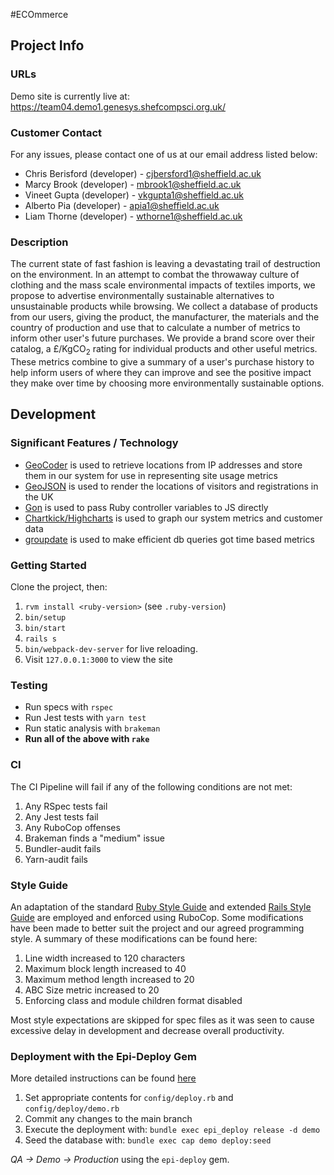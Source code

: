 #ECOmmerce

## Project Info

### URLs
Demo site is currently live at:
https://team04.demo1.genesys.shefcompsci.org.uk/

### Customer Contact
For any issues, please contact one of us at our email address listed below:

* Chris Berisford (developer) - cjbersford1@sheffield.ac.uk
* Marcy Brook (developer) - mbrook1@sheffield.ac.uk
* Vineet Gupta (developer) - vkgupta1@sheffield.ac.uk
* Alberto Pia (developer) - apia1@sheffield.ac.uk
* Liam Thorne (developer) - wthorne1@sheffield.ac.uk

### Description
The current state of fast fashion is leaving a devastating trail of destruction on the environment. In an attempt to combat the throwaway culture of clothing and the mass scale environmental impacts of textiles imports, we propose to advertise environmentally sustainable alternatives to unsustainable products while browsing. We collect a database of products from our users, giving the product, the manufacturer, the materials and the country of production and use that to calculate a number of metrics to inform other user's future purchases. We provide a brand score over their catalog, a £/KgCO<sub>2</sub> rating for individual products and other useful metrics. These metrics combine to give a summary of a user's purchase history to help inform users of where they can improve and see the positive impact they make over time by choosing more environmentally sustainable options.

## Development

### Significant Features / Technology

* [GeoCoder](https://github.com/alexreisner/geocoder) is used to retrieve locations from IP addresses and store them in our system for use in representing site usage metrics
* [GeoJSON](https://geojson.org/) is used to render the locations of visitors and registrations in the UK
* [Gon](https://github.com/gazay/gon) is used to pass Ruby controller variables to JS directly 
* [Chartkick/Highcharts](https://chartkick.com/#highcharts) is used to graph our system metrics and customer data
* [groupdate](https://github.com/ankane/groupdate) is used to make efficient db queries got time based metrics

### Getting Started
Clone the project, then:
1) `rvm install <ruby-version>` (see `.ruby-version`)
2) `bin/setup`
3) `bin/start`
4) `rails s`
5) `bin/webpack-dev-server` for live reloading.
6) Visit `127.0.0.1:3000` to view the site

### Testing
* Run specs with `rspec`
* Run Jest tests with `yarn test`
* Run static analysis with `brakeman`
* **Run all of the above with `rake`**

### CI
The CI Pipeline will fail if any of the following conditions are not met:
1) Any RSpec tests fail
2) Any Jest tests fail
3) Any RuboCop offenses
4) Brakeman finds a "medium" issue
5) Bundler-audit fails
6) Yarn-audit fails

### Style Guide
An adaptation of the standard [Ruby Style Guide](https://rubystyle.guide/) and extended [Rails Style Guide](https://github.com/rubocop/rails-style-guide) are employed and enforced using RuboCop. Some modifications have been made to better suit the project and our agreed programming style. A summary of these modifications can be found here:
1) Line width increased to 120 characters
2) Maximum block length increased to 40
3) Maximum method length increased to 20
4) ABC Size metric increased to 20
5) Enforcing class and module children format disabled

Most style expectations are skipped for spec files as it was seen to cause excessive delay in development and decrease overall productivity. 

### Deployment with the Epi-Deploy Gem
More detailed instructions can be found [here](https://info.shefcompsci.org.uk/genesys/demos/team04.html)

1) Set appropriate contents for `config/deploy.rb` and `config/deploy/demo.rb`
2) Commit any changes to the main branch
3) Execute the deployment with: `bundle exec epi_deploy release -d demo`
4) Seed the database with: `bundle exec cap demo deploy:seed`

*QA -> Demo -> Production* using the `epi-deploy` gem.
